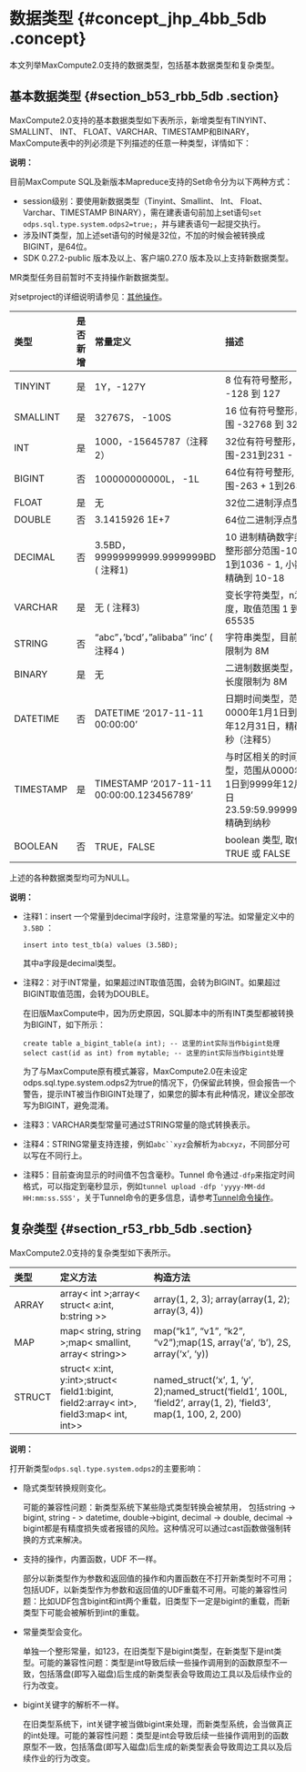 # 数据类型 {#concept_jhp_4bb_5db .concept}

本文列举MaxCompute2.0支持的数据类型，包括基本数据类型和复杂类型。

## 基本数据类型 {#section_b53_rbb_5db .section}

MaxCompute2.0支持的基本数据类型如下表所示，新增类型有TINYINT、SMALLINT、 INT、 FLOAT、VARCHAR、TIMESTAMP和BINARY，MaxCompute表中的列必须是下列描述的任意一种类型，详情如下：

**说明：** 

目前MaxCompute SQL及新版本Mapreduce支持的Set命令分为以下两种方式：

-   session级别：要使用新数据类型（Tinyint、Smallint、 Int、 Float、Varchar、TIMESTAMP BINARY），需在建表语句前加上set语句`set odps.sql.type.system.odps2=true;`，并与建表语句一起提交执行。
-   涉及INT类型，加上述set语句的时候是32位，不加的时候会被转换成BIGINT，是64位。
-   SDK 0.27.2-public 版本及以上、客户端0.27.0 版本及以上支持新数据类型。

MR类型任务目前暂时不支持操作新数据类型。

对setproject的详细说明请参见：[其他操作](intl.zh-CN/用户指南/常用命令/其他操作.md#)。

|类型|是否新增|常量定义|描述|
|:-|:---|:---|:-|
|TINYINT|是|1Y，-127Y|8 位有符号整形，范围 -128 到 127|
|SMALLINT|是|32767S， -100S|16 位有符号整形， 范围 -32768 到 32767|
|INT|是|1000，-15645787（注释2）|32位有符号整形，范围-231到231 - 1|
|BIGINT|否|100000000000L， -1L|64位有符号整形, 范围-263 + 1到263 - 1|
|FLOAT|是|无|32位二进制浮点型|
|DOUBLE|否|3.1415926 1E+7|64位二进制浮点型|
|DECIMAL|否|3.5BD， 99999999999.9999999BD \( 注释1\)|10 进制精确数字类型，整形部分范围-1036 + 1到1036 - 1, 小数部分精确到 10-18|
|VARCHAR|是|无 \( 注释3\)|变长字符类型，n为长度，取值范围 1 到 65535|
|STRING|否|“abc”，’bcd’，”alibaba” ‘inc’ \( 注释4 \)|字符串类型，目前长度限制为 8M|
|BINARY|是|无|二进制数据类型，目前长度限制为 8M|
|DATETIME|否|DATETIME ‘2017-11-11 00:00:00’|日期时间类型，范围从0000年1月1日到9999年12月31日，精确到毫秒（注释5）|
|TIMESTAMP|是|TIMESTAMP ‘2017-11-11 00:00:00.123456789’|与时区相关的时间戳类型，范围从0000年1月1日到9999年12月31日 23.59:59.999999999, 精确到纳秒|
|BOOLEAN|否|TRUE，FALSE|boolean 类型, 取值 TRUE 或 FALSE|

上述的各种数据类型均可为NULL。

**说明：** 

-   注释1：insert 一个常量到decimal字段时，注意常量的写法。如常量定义中的`3.5BD` ：

    ```
    insert into test_tb(a) values (3.5BD);
    ```

    其中a字段是decimal类型。

-   注释2：对于INT常量，如果超过INT取值范围，会转为BIGINT。如果超过BIGINT取值范围，会转为DOUBLE。

    在旧版MaxCompute中，因为历史原因，SQL脚本中的所有INT类型都被转换为BIGINT，如下所示：

    ```
    create table a_bigint_table(a int); -- 这里的int实际当作bigint处理
    select cast(id as int) from mytable; -- 这里的int实际当作bigint处理
    ```

    为了与MaxCompute原有模式兼容，MaxCompute2.0在未设定odps.sql.type.system.odps2为true的情况下，仍保留此转换，但会报告一个警告，提示INT被当作BIGINT处理了，如果您的脚本有此种情况，建议全部改写为BIGINT，避免混淆。

-   注释3：VARCHAR类型常量可通过STRING常量的隐式转换表示。
-   注释4：STRING常量支持连接，例如`abc``xyz`会解析为`abcxyz`，不同部分可以写在不同行上。
-   注释5：目前查询显示的时间值不包含毫秒。Tunnel 命令通过`-dfp`来指定时间格式，可以指定到毫秒显示，例如`tunnel upload -dfp 'yyyy-MM-dd HH:mm:ss.SSS'`，关于Tunnel命令的更多信息，请参考[Tunnel命令操作](intl.zh-CN/用户指南/数据上传下载/Tunnel命令操作.md#)。

## 复杂类型 {#section_r53_rbb_5db .section}

MaxCompute2.0支持的复杂类型如下表所示。

|类型|定义方法|构造方法|
|:-|:---|:---|
|ARRAY|array< int \>;array< struct< a:int, b:string \>\>|array\(1, 2, 3\); array\(array\(1, 2\); array\(3, 4\)\)|
|MAP|map< string, string \>;map< smallint, array< string\>\>|map\(“k1”, “v1”, “k2”, “v2”\);map\(1S, array\(‘a’, ‘b’\), 2S, array\(‘x’, ‘y\)\)|
|STRUCT|struct< x:int, y:int\>;struct< field1:bigint, field2:array< int\>, field3:map< int, int\>\>|named\_struct\(‘x’, 1, ‘y’, 2\);named\_struct\(‘field1’, 100L, ‘field2’, array\(1, 2\), ‘field3’, map\(1, 100, 2, 200\)|

**说明：** 

打开新类型`odps.sql.type.system.odps2`的主要影响：

-   隐式类型转换规则变化。

    可能的兼容性问题：新类型系统下某些隐式类型转换会被禁用， 包括string -\> bigint, string - \> datetime, double-\>bigint, decimal -\> double, decimal -\> bigint都是有精度损失或者报错的风险。这种情况可以通过cast函数做强制转换的方式来解决。

-   支持的操作，内置函数，UDF 不一样。

    部分以新类型作为参数和返回值的操作和内置函数在不打开新类型时不可用；包括UDF，以新类型作为参数和返回值的UDF重载不可用。可能的兼容性问题：比如UDF包含bigint和int两个重载，旧类型下一定是bigint的重载，而新类型下可能会被解析到int的重载。

-   常量类型会变化。

    单独一个整形常量，如123，在旧类型下是bigint类型，在新类型下是int类型。可能的兼容性问题：类型是int导致后续一些操作调用到的函数原型不一致，包括落盘\(即写入磁盘\)后生成的新类型表会导致周边工具以及后续作业的行为改变。

-   bigint关键字的解析不一样。

    在旧类型系统下，int关键字被当做bigint来处理，而新类型系统，会当做真正的int处理。可能的兼容性问题：类型是int会导致后续一些操作调用到的函数原型不一致，包括落盘\(即写入磁盘\)后生成的新类型表会导致周边工具以及后续作业的行为改变。


